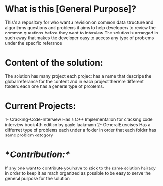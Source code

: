 # **What is this [General Purpose]?**
  This's a repository for who want a revision on common data structure and algorithms questions and problems it aims to help developers to review the common questions before they went to interview 
  The solution is arranged in such away that makes the developer easy to access any type of problems under the specific referance

# **Content of the solution:**
  The solution has many project each project has a name that descripe the global referance for the content and in each project there're different folders each one has a general type of problems.

# **Current Projects:**
  1- Cracking-Code-Interview
    Has a C++ Implementation for cracking code interview book 4th edition by gayle laakmann
  2- GeneralExercises
    Has a differnet type of problems each under a folder in order that each folder has same problem category

# **Contribution:\**
  If any one want to contribute you have to stick to the same solution hairacy in order to keep it as mach organized as possible to be easy to serve the general purpose for the solution 
